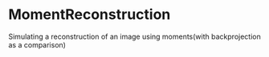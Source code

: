 # MomentReconstruction
Simulating a reconstruction of an image using moments(with backprojection as a comparison)

